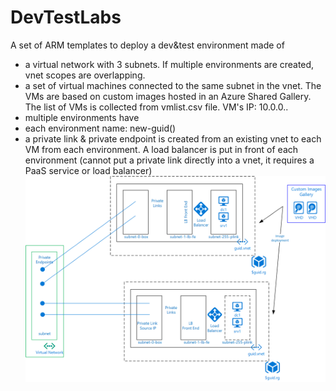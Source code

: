 # DevTestLabs

A set of ARM templates to deploy a dev&test environment made of
 - a virtual network with 3 subnets. If multiple environments are created, vnet scopes are overlapping. 
 - a set of virtual machines connected to the same subnet in the vnet. The VMs are based on custom images hosted in an Azure Shared Gallery. The list of VMs is collected from vmlist.csv file. VM's IP: 10.0.0.<VMIndex from vmlist.csv>. 
 - multiple environments have   
 - each environment name: new-guid()
 - a private link & private endpoint is created from an existing vnet to each VM from each environment. A load balancer is put in front of each environment (cannot put a private link directly into a vnet, it requires a PaaS service or load balancer)
 ![alt text](DevBox.png)